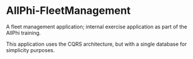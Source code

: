 # AllPhi-FleetManagement

A fleet management application; internal exercise application as part of the AllPhi training.

This application uses the CQRS architecture, but with a single database for simplicity purposes.

